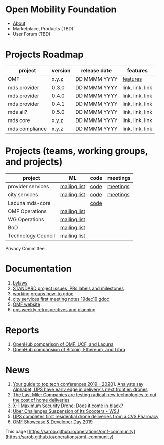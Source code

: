 # Open Mobility Foundation
* [About](https://www.openmobilityfoundation.org/about/)
* Marketplace, Products (TBD)
* User Forum (TBD)

# Projects Roadmap
<div class="datatable-begin"></div>

project        | version | release date | features
-------------- | ------- | ------------ | ----------------
OMF            | x.y.z   | DD MMMM YYYY | [features](https://www.openmobilityfoundation.org/wp-content/uploads/2019/10/OMF-Transitional-Architectural-Landscape-FINAL.pdf)
mds provider   | 0.3.0   | DD MMMM YYYY | link, link, link
mds provider   | 0.4.0   | DD MMMM YYYY | link, link, link
mds provider   | 0.4.1   | DD MMMM YYYY | link, link, link
mds all?       | 0.5.0   | DD MMMM YYYY | link, link, link
mds core       | x.y.z   | DD MMMM YYYY | link, link, link
mds compliance | x.y.z   | DD MMMM YYYY | link, link, link

# Projects (teams, working groups, and projects)

project            | ML      | code         | meetings
------------------ | ------- | ------------ | ----------------
provider services  | [mailing list](https://groups.google.com/a/groups.openmobilityfoundation.org/forum/#!forum/mds-provider-services)| [code](https://github.com/openmobilityfoundation/mobility-data-specification) | [meetings](https://github.com/openmobilityfoundation/mobility-data-specification/wiki)
city services      | [mailing list](https://groups.google.com/a/groups.openmobilityfoundation.org/forum/#!forum/mds-city-services) | [code](https://github.com/openmobilityfoundation/mobility-data-specification) | [meetings](https://github.com/openmobilityfoundation/mobility-data-specification/wiki)
Lacuna mds-core    |  | [code](https://github.com/lacuna-tech/mds-core) |
OMF Operations     | [mailing list](https://groups.google.com/a/openmobilityfoundation.org/forum/#!forum/omf-admin) |  |
WG Operations      | [mailing list](https://groups.google.com/a/openmobilityfoundation.org/forum/#!forum/wg-ops) |  |
BoD                | [mailing list](https://groups.google.com/a/openmobilityfoundation.org/forum/#!forum/board-all) |  |
Technology Council | [mailing list](https://groups.google.com/a/openmobilityfoundation.org/forum/#!forum/techcouncil) |  |  |
Privacy Committee

<div class="datatable-end"></div>

# Documentation
1. [bylaws](https://members.openmobilityfoundation.org/wp-content/uploads/2019/08/OMF-Bylaws-CURRENT-1.pdf)
1. [STANDARD project issues, PRs labels and milestones](omf-labels.md)
1. [working groups how-to gdoc](https://docs.google.com/document/d/11ym1ssmnavCtYkVxVtvFELHWGqv3T_gwUKWl2WsgfnE/edit?usp=sharing)
1. [city services first meeting notes 19dec19 gdoc](https://docs.google.com/document/d/13EHvCPkbaWtGaTZNWqFPnQEAa3yz91MU7gc2nwYs3os/edit?usp=sharing)
1. [OMF website](https://www.openmobilityfoundation.org/resources/)
1. [ops weekly retrospectives and planning](https://docs.google.com/document/d/1wEj46BFxgo1HGAC0L7qd3UfNNhnDzMzJdLLR2C7Qesg/edit?usp=sharing)

# Reports
1. [OpenHub comparison of OMF, UCF, and Lacuna](https://www.openhub.net/p/_compare?project_0=Open+Mobility+Foundation&project_1=kepler.gl&project_2=Lacuna-tech)
1. [OpenHub comparision of Bitcoin, Ethereum, and Libra](https://www.openhub.net/p/_compare?project_0=Bitcoin&project_1=Ethereum&project_2=Libra+Association)

# News
1. [Your guide to top tech conferences 2019 - 2020](../source/Your%20guide%20to%20top%20tech%20conferences%202019%20-%20202.html)1. [Analysts say Alphabet, UPS have early edge in delivery's next frontier: drones](../source/Analysts%20say%20Alphabet,%20UPS%20have%20early%20edge%20in.html)
1. [The Last Mile: Companies are testing radical new technologies to cut the cost of home deliveries](../source/The%20Last%20Mile%20Companies%20are%20testing%20radical%20n.html)
1. [X-1 Maximum Security Drone: Does it come in black?](../source/X-1%20Maximum%20Security%20Drone%20Does%20it%20come%20in%20bl.html)
1. [Uber Challenges Suspension of Its Scooters - WSJ](../source/Uber%20Challenges%20Los%20Angeles%20Suspension%20of%20I.html)
1. [UPS completes first residential drone deliveries from a CVS Pharmacy](../source/UPS%20completes%20first%20residential%20drone%20deliver.html)
1. [OMF Showcase &amp; Developer Day 2019](../source/OMF%20Showcase%20%26%20Developer%20Day%202019.html)

This page [https://sarob.github.io/operations/omf-community](https://sarob.github.io/operations/omf-community)
